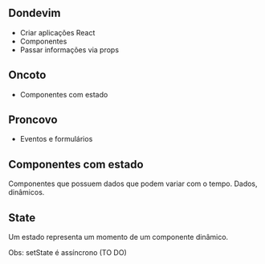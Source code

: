 ## Dondevim

  - Criar aplicações React
  - Componentes
  - Passar informações via props

## Oncoto

  - Componentes com estado

## Proncovo

  - Eventos e formulários

## Componentes com estado

  Componentes que possuem dados que podem variar com o tempo. Dados, dinâmicos.

## State

  Um estado representa um momento de um componente dinâmico.

Obs: setState é assíncrono (TO DO)